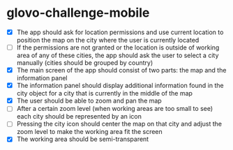 # glovo-challenge-mobile

- [x] The app should ask for location permissions and use current location to position the map
on the city where the user is currently located
- [ ] If the permissions are not granted or the location is outside of working area of any of these
cities, the app should ask the user to select a city manually (cities should be grouped by
country)
- [x] The main screen of the app should consist of two parts: the map and the information panel
- [x] The information panel should display additional information found in the city object for a
city that is currently in the middle of the map
- [x] The user should be able to zoom and pan the map
- [ ] After a certain zoom level (when working areas are too small to see) each city should be
represented by an icon
- [ ] Pressing the city icon should center the map on that city and adjust the zoom level to make
the working area fit the screen
- [x] The working area should be semi-transparent
